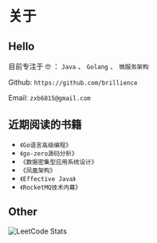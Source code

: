 # 关于


## Hello

目前专注于 🤓 ： `Java` 、 `Golang` 、 `微服务架构`

Github: `https://github.com/brillience`

Email: `zxb6815@gmail.com`

## 近期阅读的书籍

- `《Go语言高级编程》`
- `《go-zero源码分析》`
- `《数据密集型应用系统设计》`
- `《凤凰架构》`
- `《Effective Java》`
- `《RocketMQ技术内幕》`

## Other

<img class="mx-auto my-0 rounded-md" src="https://leetcard.jacoblin.cool/brilliancer?theme=light&amp;font=Marvel&amp;site=cn&amp;cache=3600" alt="LeetCode Stats">

